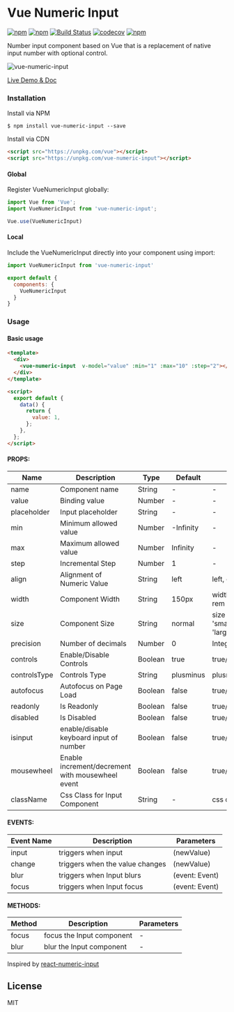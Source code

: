 # Vue Numeric Input

[![npm](https://img.shields.io/npm/v/vue-numeric-input.svg?style=flat-square)](https://www.npmjs.com/package/vue-numeric-input)
[![npm](https://img.shields.io/npm/dt/vue-numeric-input.svg?style=flat-square)](https://www.npmjs.com/package/vue-numeric-input)
[![Build Status](https://api.travis-ci.com/JayeshLab/vue3-resize-text.svg?branch=master)](https://app.travis-ci.com/github/JayeshLab/vue-numeric-input)
[![codecov](https://codecov.io/gh/JayeshLab/vue-numeric-input/branch/master/graph/badge.svg?token=a4re2w3cGy)](https://codecov.io/gh/JayeshLab/vue-numeric-input)
[![npm](https://img.shields.io/npm/l/vue-numeric-input.svg?style=flat-square)](http://opensource.org/licenses/MIT)

Number input component based on Vue that is a replacement of native input number with optional control.

![vue-numeric-input](https://user-images.githubusercontent.com/36194663/44717643-33e4ea00-aadb-11e8-82bf-e1fdeeea3bb5.gif)

[Live Demo & Doc](https://jayeshlab.github.io/vue-numeric-input/)

### Installation

Install via NPM

`$ npm install vue-numeric-input --save`

Install via CDN

```html
<script src="https://unpkg.com/vue"></script>
<script src="https://unpkg.com/vue-numeric-input"></script>
```

#### Global

Register VueNumericInput globally:

```javascript
import Vue from 'Vue';
import VueNumericInput from 'vue-numeric-input';

Vue.use(VueNumericInput)
```

#### Local

Include the VueNumericInput  directly into your component using import:

```javascript
import VueNumericInput from 'vue-numeric-input'

export default {
  components: {
    VueNumericInput
  }
}
```
### Usage

#### Basic usage

```html
<template>
  <div>
    <vue-numeric-input  v-model="value" :min="1" :max="10" :step="2"></vue-numeric-input>
  </div>
</template>

<script>
  export default {
    data() {
      return {
        value: 1,
      };
    },
  };
</script>
```

#### PROPS:

| Name             | Description                 |  Type         |  Default     | Options       |
| -----------      | ---------------             | ------------  | ------------ | ------------  |
|  name            |  Component name             | String        |     -        |      -        |
|  value           |  Binding value              | Number        |     -        |      -            |
|  placeholder     |  Input placeholder          | String        |     -        |      -         |
|  min             |  Minimum allowed value      | Number        |  -Infinity   |      -        |
|  max             |  Maximum allowed value      | Number        |   Infinity   |      -          |
|  step            |  Incremental Step           | Number        |      1       |      -          |
|  align           |  Alignment of Numeric Value | String        |     left     | left, center, right |
|  width           |  Component Width             | String        |   150px     | width in px, em, rem etc e.g. ‘20px’ |
|  size            |  Component Size             | String        |   normal     | size value can be 'small', 'normal', 'large' |
|  precision       |  Number of decimals         | Number        |      0       |   Integer value|
|  controls        |  Enable/Disable Controls    | Boolean       |    true      |   true/false|
|  controlsType    |  Controls Type              | String        |  plusminus   |   plusminus/updown|
|  autofocus       |  Autofocus on Page Load     | Boolean       |    false     |   true/false|
|  readonly        |  Is Readonly                | Boolean       |    false     |   true/false|
|  disabled        |  Is Disabled                | Boolean       |    false     |   true/false|
|  isinput        |  enable/disable keyboard input of number | Boolean  |    false      |   true/false|
|  mousewheel      |  Enable increment/decrement with mousewheel event  | Boolean       |    false     |   true/false|
|  className       |  Css Class for Input Component | String        |   -     | css class name |


#### EVENTS:

Event Name | Description        | Parameters
-----------|--------------------|--------------
input      | triggers when input| (newValue)
change     | triggers when the value changes| (newValue)
blur       | triggers when Input blurs| (event: Event)
focus      | triggers when Input focus| (event: Event)


#### METHODS:

Method | Description | Parameters
---|--- | ----
focus | focus the Input component| -
blur | blur the Input component| -

Inspired by [react-numeric-input](https://github.com/vlad-ignatov/react-numeric-input)

## License

MIT
